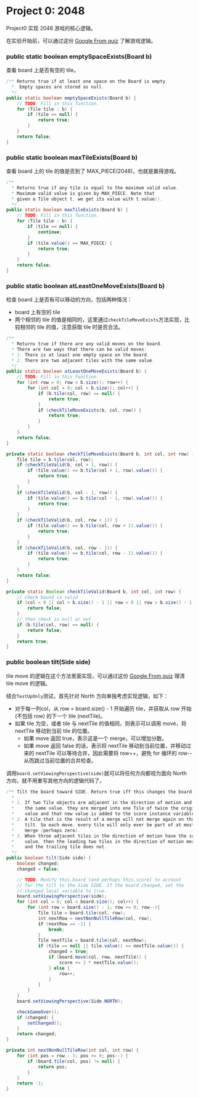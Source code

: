 # Project 0: 2048

Project0 实现 2048 游戏的核心逻辑。

在实验开始前，可以通过这份 [Google From quiz](https://docs.google.com/forms/d/e/1FAIpQLSeqyhGv2Fpa6HtUfWV4iR71f7pGW6TmRmvtH-X0FXq1KfvE7A/viewform) 了解游戏逻辑。

### public static boolean emptySpaceExists(Board b)

查看 board 上是否有空的 tile。

```java
/** Returns true if at least one space on the Board is empty.
  *  Empty spaces are stored as null.
  */
public static boolean emptySpaceExists(Board b) {
    // TODO: Fill in this function.
    for (Tile tile : b) {
        if (tile == null) {
            return true;
        }
    }
    return false;
}
```

### public static boolean maxTileExists(Board b)

查看 board 上的 tile 的值是否到了 MAX_PIECE(2048)，也就是赢得游戏。

```java
/**
  * Returns true if any tile is equal to the maximum valid value.
  * Maximum valid value is given by MAX_PIECE. Note that
  * given a Tile object t, we get its value with t.value().
  */
public static boolean maxTileExists(Board b) {
    // TODO: Fill in this function.
    for (Tile tile : b) {
        if (tile == null) {
            continue;
        }
        if (tile.value() == MAX_PIECE) {
            return true;
        }
    }
    return false;
}
```

### public static boolean atLeastOneMoveExists(Board b)

检查 board 上是否有可以移动的方向，包括两种情况：
- board 上有空的 tile
- 两个相邻的 tile 的值是相同的，这里通过`checkTileMoveExists`方法实现，比较相邻的 tile 的值，注意获取 tile 时是否合法。

```java
/**
  * Returns true if there are any valid moves on the board.
  * There are two ways that there can be valid moves:
  * 1. There is at least one empty space on the board.
  * 2. There are two adjacent tiles with the same value.
  */
public static boolean atLeastOneMoveExists(Board b) {
    // TODO: Fill in this function.
    for (int row = 0; row < b.size(); row++) {
        for (int col = 0; col < b.size(); col++) {
            if (b.tile(col, row) == null) {
                return true;
            }
            if (checkTileMoveExists(b, col, row)) {
                return true;
            }
        }
    }
    return false;
}

private static boolean checkTileMoveExists(Board b, int col, int row) {
    Tile tile = b.tile(col, row);
    if (checkTileValid(b, col + 1, row)) {
        if (tile.value() == b.tile(col + 1, row).value()) {
            return true;
        }
    }
    if (checkTileValid(b, col - 1, row)) {
        if (tile.value() == b.tile(col - 1, row).value()) {
            return true;
        }
    }
    if (checkTileValid(b, col, row + 1)) {
        if (tile.value() == b.tile(col, row + 1).value()) {
            return true;
        }
    }
    if (checkTileValid(b, col, row - 1)) {
        if (tile.value() == b.tile(col, row - 1).value()) {
            return true;
        }
    }
    return false;
}

private static Boolean checkTileValid(Board b, int col, int row) {
    // check bound is valid
    if (col < 0 || col > b.size() - 1 || row < 0 || row > b.size() - 1) {
        return false;
    }
    // then check is null or not
    if (b.tile(col, row) == null) {
        return false;
    }
    return true;
}
```

### public boolean tilt(Side side)

tile move 的逻辑在这个方法里面实现，可以通过这份 [Google From quiz](https://docs.google.com/forms/d/e/1FAIpQLSeWimFUFs4IleCPMQ1BK-8UV-a5ITYD93YGL6DbwZ3MOh60lw/viewform) 理清 tile move 的逻辑。

结合`TestUpOnly`测试，首先针对 North 方向单独考虑实现逻辑，如下：
- 对于每一列col，从 row = board.size() - 1 开始遍历 tile，并获取从 row 开始(不包括 row) 的下一个 tile (nextTile)。
- 如果 tile 为空，或者 tile 与 nextTile 的值相同，则表示可以调用 move，将 nextTile 移动到当前 tile 的位置。
    - 如果 move 返回 true，表示这是一个 merge，可以增加分数。
    - 如果 move 返回 false 的话，表示将 nextTile 移动到当前位置，并移动过来的 nextTile 可以等待合并，因此需要将 row++，避免 for 循环的 row-- 从而跳过当前位置的合并检查。

调用`board.setViewingPerspective(side)`就可以将任何方向都视为面向 North 方向，就不用重写其他方向的逻辑代码了。

```java
/** Tilt the board toward SIDE. Return true iff this changes the board.
  *
  * 1. If two Tile objects are adjacent in the direction of motion and have
  *    the same value, they are merged into one Tile of twice the original
  *    value and that new value is added to the score instance variable
  * 2. A tile that is the result of a merge will not merge again on that
  *    tilt. So each move, every tile will only ever be part of at most one
  *    merge (perhaps zero).
  * 3. When three adjacent tiles in the direction of motion have the same
  *    value, then the leading two tiles in the direction of motion merge,
  *    and the trailing tile does not.
  */
public boolean tilt(Side side) {
    boolean changed;
    changed = false;

    // TODO: Modify this.board (and perhaps this.score) to account
    // for the tilt to the Side SIDE. If the board changed, set the
    // changed local variable to true.
    board.setViewingPerspective(side);
    for (int col = 0; col < board.size(); col++) {
        for (int row = board.size() - 1; row >= 0; row--){
            Tile tile = board.tile(col, row);
            int nextRow = nextNonNullTileRow(col, row);
            if (nextRow == -1) {
                break;
            }
            Tile nextTile = board.tile(col, nextRow);
            if (tile == null || tile.value() == nextTile.value()) {
                changed = true;
                if (board.move(col, row, nextTile)) {
                    score += 2 * nextTile.value();
                } else {
                    row++;
                }
            }
        }
    }
    board.setViewingPerspective(Side.NORTH);

    checkGameOver();
    if (changed) {
        setChanged();
    }
    return changed;
}

private int nextNonNullTileRow(int col, int row) {
    for (int pos = row - 1; pos >= 0; pos--) {
        if (board.tile(col, pos) != null) {
            return pos;
        }
    }
    return -1;
}
```